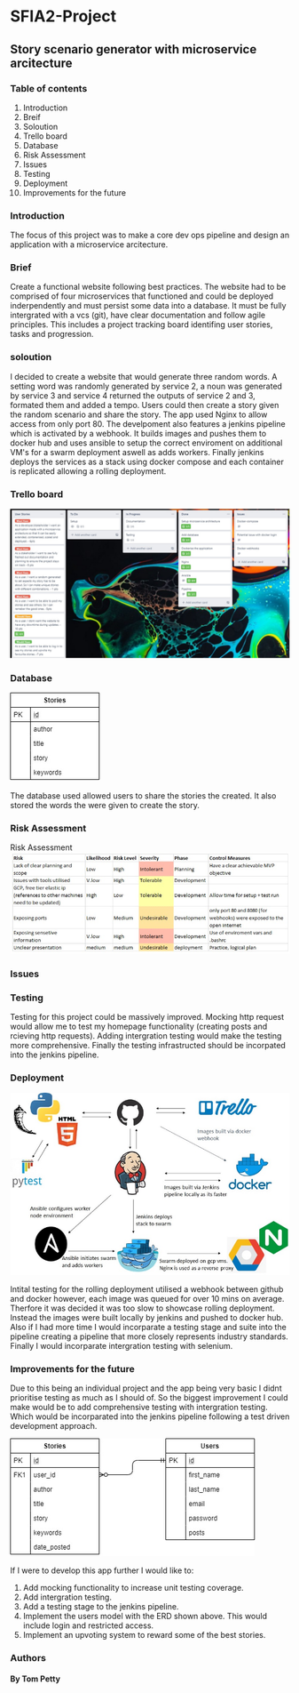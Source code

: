 # SFIA2-Project

## Story scenario generator with microservice arcitecture

### Table of contents

1. Introduction
1. Breif
1. Soloution
1. Trello board
1. Database
1. Risk Assessment
1. Issues
1. Testing
1. Deployment
1. Improvements for the future

### Introduction
The focus of this project was to make a core dev ops pipeline and design an application with a microservice arcitecture. 

### Brief 
Create a functional website following best practices. The website had to be comprised of four microservices that functioned and could be deployed inderpendently and must persist some data into a database. It must be fully intergrated with a vcs (git), have clear documentation and follow agile principles. This includes a project tracking board identifing user stories, tasks and progression. 

### soloution 
I decided to create a website that would generate three random words. A setting word was randomly generated by service 2, a noun was generated by service 3 and service 4 returned the outputs of service 2 and 3, formated them and added a tempo. Users could then create a story given the random scenario and share the story. The app used Nginx to allow access from only port 80. The develpoment also features a jenkins pipeline which is activated by a webhook. It builds images and pushes them to docker hub and uses ansible to setup the correct enviroment on additional VM's for a swarm deployment aswell as adds workers. Finally jenkins deploys the services as a stack using docker compose and each container is replicated allowing a rolling deployment.

### Trello board
![](documentation/Trello.jpg)

### Database
![](documentation/Model.jpg)

The database used allowed users to share the stories the created. It also stored the words the were given to create the story.

### Risk Assessment
Risk Assessment
![](documentation/Risk_assessment.jpg)

### Issues

### Testing
Testing for this project could be massively improved. Mocking http request would allow me to test my homepage functionality (creating posts and rcieving http requests). Adding intergration testing would make the testing more comprehensive. Finally the testing infrastructed should be incorpated into the jenkins pipeline.

### Deployment
![](documentation/CI-CD_pipeline.jpg)

Intital testing for the rolling deployment utilised a webhook between github and docker however, each image was queued for over 10 mins on average. Therfore it was decided it was too slow to showcase rolling deployment. Instead the images were built locally by jenkins and pushed to docker hub. Also if I had more time I would incorparate a testing stage and suite into the pipeline creating a pipeline that more closely represents industry standards. Finally I would incorparate intergration testing with selenium.

### Improvements for the future
Due to this being an individual project and the app being very basic I didnt prioritise testing as much as I should of. So the biggest improvement I could make would be to add comprehensive testing with intergration testing. Which would be incorparated into the jenkins pipeline following a test driven development approach.

![](documentation/Future_ERD.jpg)

If I were to develop this app further I would like to:
1. Add mocking functionality to increase unit testing coverage.
1. Add intergration testing.
1. Add a testing stage to the jenkins pipeline.
1. Implement the users model with the ERD shown above. This would include login and restricted access.
1. Implement an upvoting system to reward some of the best stories.


### Authors
#### By Tom Petty
